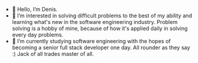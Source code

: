 - 👋 Hello, I’m Denis.
- 👀 I’m interested in solving difficult problems to the best of my ability and learning what's new in the software engineering industry. Problem solving is a hobby of mine, because of  how it's applied daily in solving every day problems. 
- 🌱 I’m currently studying software engineering with the hopes of becoming a senior full stack developer one day. All rounder as they say :) Jack of all trades master of all.

<!---
denismironov97/denismironov97 is a ✨ special ✨ repository because its `README.md` (this file) appears on your GitHub profile.
You can click the Preview link to take a look at your changes.
--->
